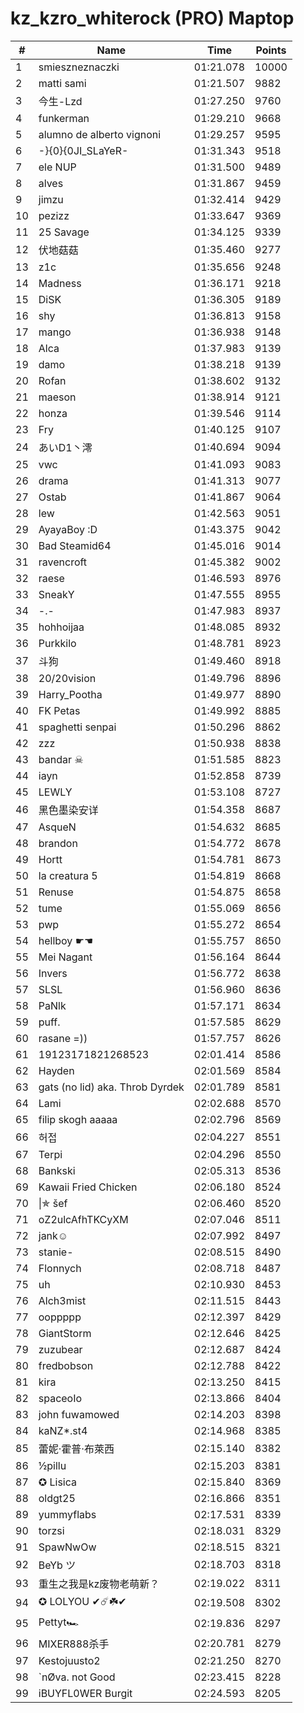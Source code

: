 # kz_kzro_whiterock (PRO) Maptop

|  # | Name | Time | Points |
|-------------- | -------------- | -------------- | -------------- | 
| 1 | smieszneznaczki | 01:21.078 | 10000 | 
| 2 | matti sami | 01:21.507 | 9882 | 
| 3 | 今生-Lzd | 01:27.250 | 9760 | 
| 4 | funkerman | 01:29.210 | 9668 | 
| 5 | alumno de alberto vignoni | 01:29.257 | 9595 | 
| 6 | -}{0}{0JI_SLaYeR- | 01:31.343 | 9518 | 
| 7 | ele NUP | 01:31.500 | 9489 | 
| 8 | alves | 01:31.867 | 9459 | 
| 9 | jimzu | 01:32.414 | 9429 | 
| 10 | pezizz | 01:33.647 | 9369 | 
| 11 | 25 Savage | 01:34.125 | 9339 | 
| 12 | 伏地菇菇 | 01:35.460 | 9277 | 
| 13 | z1c | 01:35.656 | 9248 | 
| 14 | Madness | 01:36.171 | 9218 | 
| 15 | DiSK | 01:36.305 | 9189 | 
| 16 | shy | 01:36.813 | 9158 | 
| 17 | mango | 01:36.938 | 9148 | 
| 18 | Alca | 01:37.983 | 9139 | 
| 19 | damo | 01:38.218 | 9139 | 
| 20 | Rofan | 01:38.602 | 9132 | 
| 21 | maeson | 01:38.914 | 9121 | 
| 22 | honza | 01:39.546 | 9114 | 
| 23 | Fry | 01:40.125 | 9107 | 
| 24 | あいD1丶澪 | 01:40.694 | 9094 | 
| 25 | vwc | 01:41.093 | 9083 | 
| 26 | drama | 01:41.313 | 9077 | 
| 27 | Ostab | 01:41.867 | 9064 | 
| 28 | lew | 01:42.563 | 9051 | 
| 29 | AyayaBoy :D | 01:43.375 | 9042 | 
| 30 | Bad Steamid64 | 01:45.016 | 9014 | 
| 31 | ravencroft | 01:45.382 | 9002 | 
| 32 | raese | 01:46.593 | 8976 | 
| 33 | SneakY | 01:47.555 | 8955 | 
| 34 | -.- | 01:47.983 | 8937 | 
| 35 | hohhoijaa | 01:48.085 | 8932 | 
| 36 | Purkkilo | 01:48.781 | 8923 | 
| 37 | 斗狗 | 01:49.460 | 8918 | 
| 38 | 20/20vision | 01:49.796 | 8896 | 
| 39 | Harry_Pootha | 01:49.977 | 8890 | 
| 40 | FK Petas | 01:49.992 | 8885 | 
| 41 | spaghetti senpai | 01:50.296 | 8862 | 
| 42 | zzz | 01:50.938 | 8838 | 
| 43 | bandar ☠ | 01:51.585 | 8823 | 
| 44 | iayn | 01:52.858 | 8739 | 
| 45 | LEWLY | 01:53.108 | 8727 | 
| 46 | 黑色墨染安详 | 01:54.358 | 8687 | 
| 47 | 󠀡󠀡⁧⁧AsqueN | 01:54.632 | 8685 | 
| 48 | brandon | 01:54.772 | 8678 | 
| 49 | Hortt | 01:54.781 | 8673 | 
| 50 | la creatura 5 | 01:54.819 | 8668 | 
| 51 | Renuse | 01:54.875 | 8658 | 
| 52 | tume | 01:55.069 | 8656 | 
| 53 | pwp | 01:55.272 | 8654 | 
| 54 | hellboy ☛☚ | 01:55.757 | 8650 | 
| 55 | Mei Nagant | 01:56.164 | 8644 | 
| 56 | Invers | 01:56.772 | 8638 | 
| 57 | SLSL | 01:56.960 | 8636 | 
| 58 | PaNlk | 01:57.171 | 8634 | 
| 59 | puff. | 01:57.585 | 8629 | 
| 60 | rasane =)) | 01:57.757 | 8626 | 
| 61 | 19123171821268523 | 02:01.414 | 8586 | 
| 62 | Hayden | 02:01.569 | 8584 | 
| 63 | gats (no lid) aka. Throb Dyrdek | 02:01.789 | 8581 | 
| 64 | Lami | 02:02.688 | 8570 | 
| 65 | filip skogh aaaaa | 02:02.796 | 8569 | 
| 66 | 허접 | 02:04.227 | 8551 | 
| 67 | Terpi | 02:04.296 | 8550 | 
| 68 | Bankski | 02:05.313 | 8536 | 
| 69 | Kawaii Fried Chicken | 02:06.180 | 8524 | 
| 70 | \|✯ šef | 02:06.460 | 8520 | 
| 71 | oZ2ulcAfhTKCyXM | 02:07.046 | 8511 | 
| 72 | jank☺ | 02:07.992 | 8497 | 
| 73 | stanie- | 02:08.515 | 8490 | 
| 74 | Flonnych | 02:08.718 | 8487 | 
| 75 | uh | 02:10.930 | 8453 | 
| 76 | Alch3mist | 02:11.515 | 8443 | 
| 77 | ooppppp | 02:12.397 | 8429 | 
| 78 | GiantStorm | 02:12.646 | 8425 | 
| 79 | zuzubear | 02:12.687 | 8424 | 
| 80 | fredbobson | 02:12.788 | 8422 | 
| 81 | kira | 02:13.250 | 8415 | 
| 82 | spaceoIo | 02:13.866 | 8404 | 
| 83 | john fuwamowed | 02:14.203 | 8398 | 
| 84 | kaNZ*.st4 | 02:14.968 | 8385 | 
| 85 | 蕾妮·霍普·布萊西 | 02:15.140 | 8382 | 
| 86 | ½pillu | 02:15.203 | 8381 | 
| 87 | ✪ Lisica | 02:15.840 | 8369 | 
| 88 | oldgt25 | 02:16.866 | 8351 | 
| 89 | yummyflabs | 02:17.531 | 8339 | 
| 90 | torzsi | 02:18.031 | 8329 | 
| 91 | SpawNwOw | 02:18.515 | 8321 | 
| 92 | BeYb ツ | 02:18.703 | 8318 | 
| 93 | 重生之我是kz废物老萌新？ | 02:19.022 | 8311 | 
| 94 | ✪ LOLYOU ✔☄️☘️✔ | 02:19.508 | 8302 | 
| 95 | Pettyt🏎 | 02:19.836 | 8297 | 
| 96 | MIXER888杀手 | 02:20.781 | 8279 | 
| 97 | Kestojuusto2 | 02:21.250 | 8270 | 
| 98 | `nØva. not Good | 02:23.415 | 8228 | 
| 99 | iBUYFL0WER Burgit | 02:24.593 | 8205 | 

